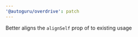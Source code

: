 ```yaml
---
'@autoguru/overdrive': patch
---
```


Better aligns the `alignSelf` prop of <Column /> to existing usage
